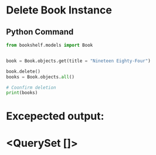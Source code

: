# Delete Book Instance

## Python Command

```python
from bookshelf.models import Book


book = Book.objects.get(title = "Nineteen Eighty-Four")

book.delete()
books = Book.objects.all()

# Coonfirm deletion
print(books)
```

# Excepected output:

# <QuerySet []>
